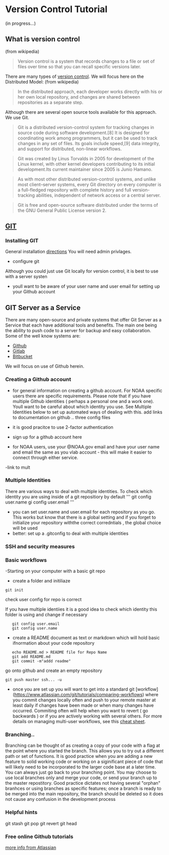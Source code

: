 # Version Control Tutorial
(in progress...)

## What is version control
(from wikipedia)
 >Version control is a system that records changes to a file or set of files over time so that you can recall specific versions later.

There are many types of [version control](https://en.wikipedia.org/wiki/List_of_version-control_software).
We will focus here on the Distributed Model:
(from wikipedia)
> In the distributed approach, each developer works directly with his or her own local repository, and changes are shared between repositories as a separate step.

Although there are several open source tools available for this approach. We use Git.
> Git is a distributed version-control system for tracking changes in source code during software development.[8] It is designed for coordinating work among programmers, but it can be used to track changes in any set of files. Its goals include speed,[9] data integrity, and support for distributed, non-linear workflows.

> Git was created by Linus Torvalds in 2005 for development of the Linux kernel, with other kernel developers contributing to its initial development.Its current maintainer since 2005 is Junio Hamano.

> As with most other distributed version-control systems, and unlike most client–server systems, every Git directory on every computer is a full-fledged repository with complete history and full version-tracking abilities, independent of network access or a central server.

> Git is free and open-source software distributed under the terms of the GNU General Public License version 2.

## [GIT](https://git-scm.com/)
### Installing GIT
General installation [directions](https://git-scm.com/book/en/v2/Getting-Started-Installing-Git)
You will need admin privlages.
- configure git

Although you could just use Git locally for version control, it is best to use with a server systen
- youll want to be aware of your user name and user email for setting up your Github account



## GIT Server as a Service
There are many open-source and private systems that offer Git Server as a Service that each have additional tools and benefits.  The main one being the ability to push code to a server for backup and easy collaboration.  Some of the well know systems are:
- [Github](https://github.com/)
- [Gitlab](https://about.gitlab.com/)
- [Bitbucket](https://bitbucket.org/)

We will focus on use of Github herein.



### Creating a Github account
- for general information on creating a github account.  For NOAA specific users there are specific requirements.
Please note that if you have multiple Github identities ( perhaps a personal one and a work one).  Youll want to be careful about which identity you use.  See Multiple Identities below to set up automated ways of dealing with this.
add links to documentation on github .. three config files


- it is good pracitce to use 2-factor authentication
- sign up for a github account here
- for NOAA users, use your @NOAA.gov email and have your user name and email the same as you vlab account - this will make it easier to connect through either service.

-link to mult



### Multiple Identities
There are various ways to deal with multiple identities.
To check which identity you are using inside of a git repositiory by default
'''
git config user.name
gi config user.email
'''
- you can set user.name and user.email for each repository as you go.  This works but know that there is a global setting and if you forget to initialize your repository withthe correct corredntials , the global choice will be used
- better: set up a .gitconfig to deal with multiple identities


### SSH and security measures


### Basic workflows
  -Starting on your computer with a basic git repo
  - create a folder and initiliaze

```git init```

check user config for repo is correct

If you have multiple identiies it is a good idea to check which identity this folder is using and change if necessary

```
   git config user.email
   git config user.name
```

- create a README document as text or markdown which will hold basic ifnormation about your code repository


```
   echo README.md > README file for Repo Name
   git add README.md
   git commit -m"addd readme"
```


go onto github and create an empty repository

    git push master ssh... -u

- once you are set up you will want to get into a standard git [workflow]
(https://www.atlassian.com/git/tutorials/comparing-workflows)
where you commit changes locally often  and push to your remote master at least daily if changes have been made or when many changes have occurred. Commiting often will help when you want to revert ( go backwards ) or if you are actively working with several others. For more details on managing multi-user workflows, see this [cheat sheet](https://github.com/nmfs-fish-tools/Resources/blob/master/Git_resources/version_control.md). 


### Branching..
Branching can be thought of as creating a copy of your code with a flag at the point where you started the branch.  This allows you to try out a different path or set of functions.  It is good practice when you are adding a new feature to solid working code or working on a siginificant piece of code that will likely need to be incorporated to the larger code base at a later time. You can always just go back to your branching point.  You may choose to use local branches only and merge your code, or send your branch up to the master repostitory.  Good practice dictates not having several "orphan" branhces  or using branches as specific features; once a branch is ready to be merged into the main repository, the branch should be deleted so it does not cause any confusion in the development process

### Helpful hints
git stash
git pop
git revert
git head



### Free online Github tutorials
[more info from Atlassian](https://www.atlassian.com/git/tutorials)
